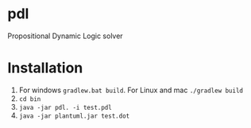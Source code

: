 # pdl
Propositional Dynamic Logic solver

# Installation

1. For windows `gradlew.bat build`. For Linux and mac `./gradlew build`
2. `cd bin`
3. `java -jar pdl. -i test.pdl`
4. `java -jar plantuml.jar test.dot`